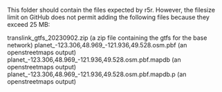 This folder should contain the files expected by r5r. However, the filesize limit on GitHub does not permit adding the following files because they exceed 25 MB:

translink_gtfs_20230902.zip (a zip file containing the gtfs for the base network)
planet_-123.306,48.969_-121.936,49.528.osm.pbf (an openstreetmaps output)
planet_-123.306,48.969_-121.936,49.528.osm.pbf.mapdb (an openstreetmaps output)
planet_-123.306,48.969_-121.936,49.528.osm.pbf.mapdb.p (an openstreetmaps output)
